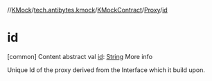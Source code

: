 //[KMock](../../../../index.md)/[tech.antibytes.kmock](../../index.md)/[KMockContract](../index.md)/[Proxy](index.md)/[id](id.md)



# id
[common]
Content
abstract val [id](id.md): [String](https://kotlinlang.org/api/latest/jvm/stdlib/kotlin/-string/index.html)
More info


Unique Id of the proxy derived from the Interface which it build upon.

